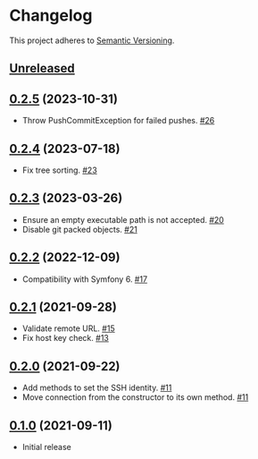 # Changelog

This project adheres to [Semantic Versioning](https://semver.org/spec/v2.0.0.html).

## [Unreleased]


## [0.2.5] (2023-10-31)

 * Throw PushCommitException for failed pushes. [#26]

## [0.2.4] (2023-07-18)

 * Fix tree sorting. [#23]

## [0.2.3] (2023-03-26)

 * Ensure an empty executable path is not accepted. [#20]
 * Disable git packed objects. [#21]

## [0.2.2] (2022-12-09)

 * Compatibility with Symfony 6. [#17]

## [0.2.1] (2021-09-28)

 * Validate remote URL. [#15]
 * Fix host key check. [#13]

## [0.2.0] (2021-09-22)

 * Add methods to set the SSH identity. [#11]
 * Move connection from the constructor to its own method. [#11]

## [0.1.0] (2021-09-11)

 * Initial release

[Unreleased]: https://github.com/ausi/remote-git/compare/0.2.5...HEAD
[0.2.5]: https://github.com/ausi/remote-git/compare/0.2.4...0.2.5
[0.2.4]: https://github.com/ausi/remote-git/compare/0.2.3...0.2.4
[0.2.3]: https://github.com/ausi/remote-git/compare/0.2.2...0.2.3
[0.2.2]: https://github.com/ausi/remote-git/compare/0.2.1...0.2.2
[0.2.1]: https://github.com/ausi/remote-git/compare/0.2.0...0.2.1
[0.2.0]: https://github.com/ausi/remote-git/compare/0.1.0...0.2.0
[0.1.0]: https://github.com/ausi/remote-git/commits/0.1.0

[#26]: https://github.com/ausi/remote-git/issues/26
[#23]: https://github.com/ausi/remote-git/issues/23
[#21]: https://github.com/ausi/remote-git/issues/21
[#20]: https://github.com/ausi/remote-git/issues/20
[#17]: https://github.com/ausi/remote-git/issues/17
[#15]: https://github.com/ausi/remote-git/issues/15
[#13]: https://github.com/ausi/remote-git/issues/13
[#11]: https://github.com/ausi/remote-git/issues/11
